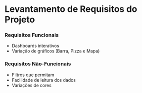 # Levantamento de Requisitos do Projeto #

### Requisitos Funcionais ###

* Dashboards interativos
* Variação de gráficos (Barra, Pizza e Mapa)

### Requisitos Não-Funcionais ###

* Filtros que permitam
* Facilidade de leitura dos dados
* Variações de cores